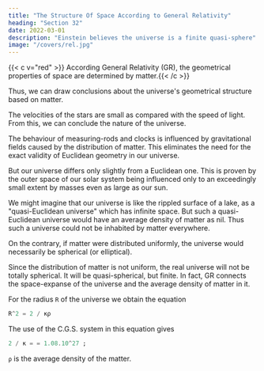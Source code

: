 ```yaml
---
title: "The Structure Of Space According to General Relativity"
heading: "Section 32"
date: 2022-03-01
description: "Einstein believes the universe is a finite quasi-sphere"
image: "/covers/rel.jpg"
---
```



{{< c v="red" >}} According General Relativity (GR), the geometrical properties of space are determined by matter.{{< /c >}}

Thus, we can draw conclusions about the universe's geometrical structure based on <!-- the state of the --> matter.

<!-- We know from experience that, for a suitably chosen co-ordinate system, -->

The velocities of the stars are small as compared with the speed of light. From this, we can conclude the nature of the universe. 

<!-- We can thus as a rough approximation arrive at a conclusion as to the nature of the universe as a whole, if we treat the matter as being at rest. -->

The behaviour of measuring-rods and clocks is influenced by gravitational fields caused by the distribution of matter. This eliminates the need for <!--  in itself is sufficient to exclude the possibility of the --> the exact validity of Euclidean geometry in our universe. 

But our universe differs only slightly from a Euclidean one. <!-- This notion seems all the more probable, since --> This is proven by the outer space of our solar system <!-- calculations show that the metrics of surrounding space is --> being influenced only to an exceedingly small extent by masses even as large <!-- of the magnitude of --> as our sun.

We might imagine that <!-- , as regards geometry, our universe behaves analogously to a surface which is irregularly curved in its individual parts, but which nowhere departs appreciably from a plane=  something --> our universe is like the rippled surface of a lake, as a <!-- . Such a universe might fittingly be called --> "quasi-Euclidean universe" which has infinite space.  <!-- As regards its space it would be infinite. --> But <!-- calculation shows that in --> such a quasi-Euclidean universe would have an average density of matter as nil. Thus such a universe could not be inhabited by matter everywhere. <!-- ; it would present to us that unsatisfactory picture which we portrayed in Section 30. -->

<!-- If we are to have in the universe an average density of matter which differs from zero, however small may be that difference, then the universe cannot be quasi-Euclidean.  -->

On the contrary, <!-- the results of calculation indicate that --> if matter were distributed uniformly, the universe would necessarily be spherical (or elliptical). 

Since <!-- in reality the detailed --> the distribution of matter is not uniform, the real universe will not be totally spherical<!-- deviate in individual parts from the spherical -->. It will be quasi-spherical, but finite. In fact, GR <!-- the theory supplies us with a simple connection between --> connects the space-expanse of the universe and the average density of matter in it.

For the radius `R` of the universe we obtain the equation 

``` elixir
R^2 = 2 / κρ
```

The use of the C.G.S. system in this equation gives

``` elixir
2 / κ = = 1.08.10^27 ;
```

`ρ` is the average density of the matter.
